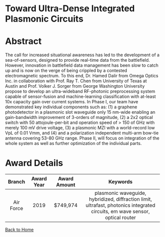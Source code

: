 
Toward Ultra-Dense Integrated Plasmonic Circuits
================================================

# Abstract


The call for increased situational awareness has led to the development of a sea-of-sensors, designed to provide real-time data from the battlefield. However, innovation in battlefield data management has been slow to catch up and is now on the verge of being crippled by a contested electromagnetic spectrum. To this end, Dr. Hamed Dalir from Omega Optics Inc. in collaboration with Prof. Ray T. Chen from University of Texas at Austin and Prof. Volker J. Sorger from George Washington University propose to develop an ultra-wideband RF-photonic preprocessing system capable of sensor-fusion and machine-learning classification with at-least 10x capacity gain over current systems. In Phase I, our team have demonstrated key individual components such as: (1) a graphene photodetector in a plasmonic slot waveguide only 15 nm-wide enabling an gain-bandwidth improvement of 3-orders of magnitude, (2) a 2x2 optical switch with 50 attojoule-per-bit and operation speed of > 150 of GHz with merely 100 mV drive voltage, (3) a plasmonic MZI with a world-record low VpL of 0.01 Vmm, and (4) and a polarization independent multi-arm bow-tie antenna covering 53-80 GHz range. Phase II, will focus on integration of the whole system as well as further optimization of the individual parts.  

# Award Details

|Branch|Award Year|Award Amount|Keywords|
| :---: | :---: | :---: | :---: |
|Air Force|2019|$749,974|plasmonic waveguide, hybridized, diffraction limit, ultrafast, photonics integrated circuits, em wave sensor, optical router|
  
  


[Back to Home](https://github.com/chrischow/dod_sbir_awards/Reports/DJ/#1382)